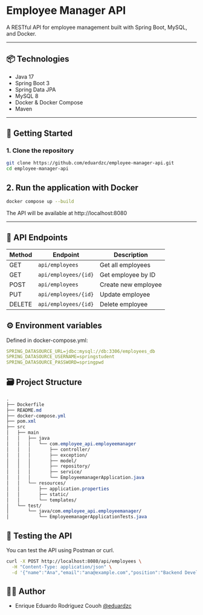 # Employee Manager API

A RESTful API for employee management built with Spring Boot, MySQL, and Docker.

---

## 📦 Technologies

- Java 17
- Spring Boot 3
- Spring Data JPA
- MySQL 8
- Docker & Docker Compose
- Maven

---

## 🚀 Getting Started

### 1. Clone the repository

```bash
git clone https://github.com/eduardzc/employee-manager-api.git
cd employee-manager-api
```

## 2. Run the application with Docker

```bash
docker compose up --build
```

The API will be available at http://localhost:8080

---

## 🔁 API Endpoints

| Method   | Endpoint                 | Description         |
| -------- | --------                 | -----------         | 
| GET      | ```api/employees```      | Get all employees   |
| GET      | ```api/employees/{id}``` | Get employee by ID  |
| POST     | ```api/employees```      | Create new employee |
| PUT      | ```api/employees/{id}``` | Update employee     |
| DELETE   | ```api/employees/{id}``` | Delete employee     |

## ⚙️ Environment variables

Defined in docker-compose.yml:

```yaml
SPRING_DATASOURCE_URL=jdbc:mysql://db:3306/employees_db
SPRING_DATASOURCE_USERNAME=springstudent
SPRING_DATASOURCE_PASSWORD=springpwd
```

## 🗃️ Project Structure

```css
.
├── Dockerfile
├── README.md
├── docker-compose.yml
├── pom.xml
├── src
│   ├── main
│   │   ├── java
│   │   │   └── com.employee_api.employeemanager
│   │   │       ├── controller/
│   │   │       ├── exception/
│   │   │       ├── model/
│   │   │       ├── repository/
│   │   │       ├── service/
│   │   │       └── EmployeemanagerApplication.java
│   │   └── resources/
│   │       ├── application.properties
│   │       ├── static/
│   │       └── templates/
│   └── test/
│       └── java/com.employee_api.employeemanager/
│           └── EmployeemanagerApplicationTests.java
```

## 🧪 Testing the API

You can test the API using Postman or curl.

```bash
curl -X POST http://localhost:8080/api/employees \
  -H "Content-Type: application/json" \
  -d '{"name":"Ana","email":"ana@example.com","position":"Backend Developer"}'
```

## 👨‍💻 Author

* Enrique Eduardo Rodriguez Couoh 
[@eduardzc](https://github.com/eduardzc)